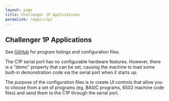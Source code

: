 ```yaml
---
layout: page
title: Challenger 1P Applications
permalink: /apps/c1p/
---
```


Challenger 1P Applications
---

See [GitHub](https://github.com/jeffpar/pcjs/tree/gh-pages/apps/c1p) for program listings and configuration files.

The C1P serial port has no configurable hardware features.  However, there is a "demo" property that can
be set, causing the machine to load some built-in demonstration code via the serial port when it starts up.

The purpose of the configuration files is to create UI controls that allow you to choose from a set of programs
(eg, BASIC programs, 6502 machine code files) and send them to the C1P through the serial port.
